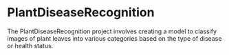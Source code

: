 # PlantDiseaseRecognition
The PlantDiseaseRecognition project involves creating a model to classify images of plant leaves into various categories based on the type of disease or health status.
